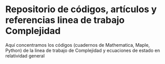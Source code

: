 # Repositorio de códigos, artículos y referencias linea de trabajo Complejidad
Aquí concentramos los códigos (cuadernos de Mathematica, Maple, Python) de la linea de trabajo de Complejidad y ecuaciones de estado en relatividad general
